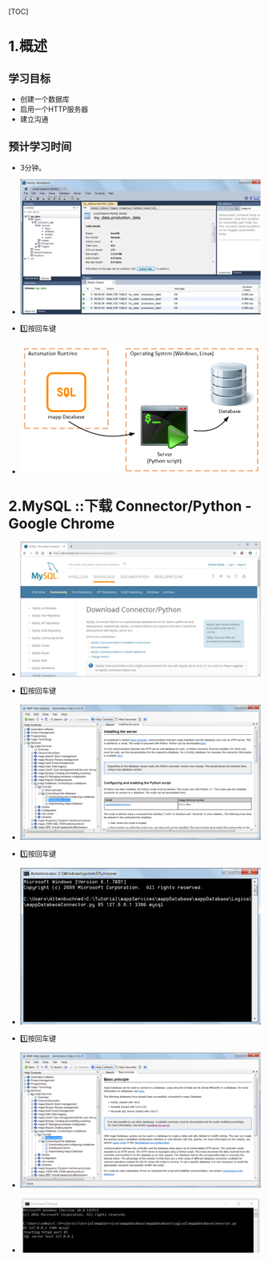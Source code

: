 [TOC]
# 1.概述
## 学习目标
- 创建一个数据库
- 启用一个HTTP服务器
- 建立沟通

## 预计学习时间
- 3分钟。


- ![](FILES/034mappDatabase教程1_建立与数据库的通信/image-20230523174418959.png)
- 1️⃣按回车键


- ![](FILES/034mappDatabase教程1_建立与数据库的通信/image-20230523174432273.png)
# 2.MySQL ::下载 Connector/Python - Google Chrome

- ![](FILES/034mappDatabase教程1_建立与数据库的通信/image-20230523174437947.png)
- 1️⃣按回车键 


- ![](FILES/034mappDatabase教程1_建立与数据库的通信/image-20230523174451274.png)
- 1️⃣按回车键


- ![](FILES/034mappDatabase教程1_建立与数据库的通信/image-20230523174459932.png)
- 1️⃣按回车键

- ![](FILES/034mappDatabase教程1_建立与数据库的通信/image-20230523174536425.png)
- ![](FILES/034mappDatabase教程1_建立与数据库的通信/image-20230523174546030.png)

